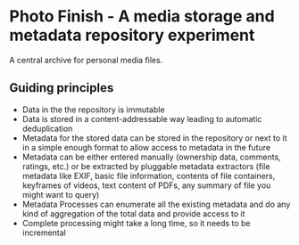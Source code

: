 # Photo Finish - A media storage and metadata repository experiment

A central archive for personal media files.

## Guiding principles

 * Data in the the repository is immutable
 * Data is stored in a content-addressable way leading to automatic deduplication
 * Metadata for the stored data can be stored in the repository or next to it in a simple enough format to allow access
   to metadata in the future
 * Metadata can be either entered manually (ownership data, comments, ratings, etc.) or
   be extracted by pluggable metadata extractors (file metadata like EXIF, basic file information, contents of file containers,
   keyframes of videos, text content of PDFs, any summary of file you might want to query)
 * Metadata Processes can enumerate all the existing metadata and do any kind of aggregation of the total data and
   provide access to it
 * Complete processing might take a long time, so it needs to be incremental